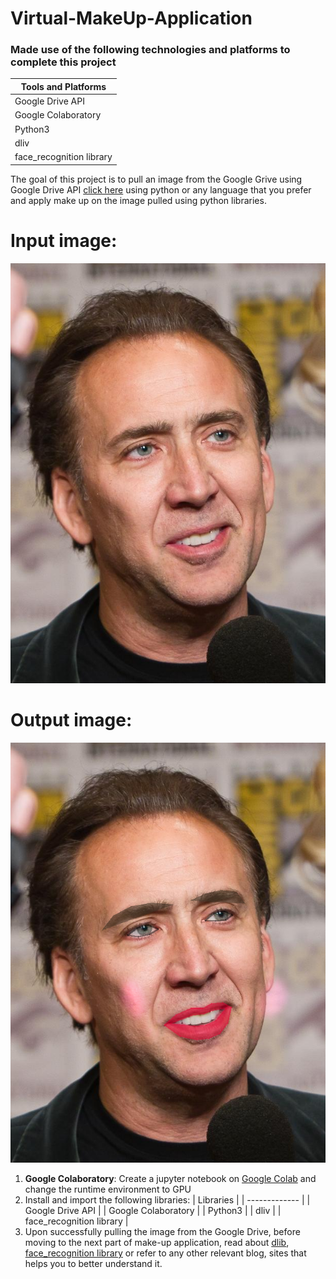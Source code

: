# Virtual-MakeUp-Application

### Made use of the following technologies and platforms to complete this project
|    Tools and Platforms   |
| ------------- |
| Google Drive API      | 
| Google Colaboratory      | 
| Python3 | 
| dliv |
| face_recognition library |

The goal of this project is to pull an image from the Google Grive using Google Drive API [click here](https://developers.google.com/drive/api/v3/quickstart/python) using python or any language that you prefer and apply make up on the image pulled using python libraries.

# Input image:

![alt text](https://github.com/IndupriyaKompi/Virtual-MakeUp-Application/blob/main/images/nicolascage.jpg "Input image- Nicolas Cage")

# Output image:

![alt text](https://github.com/IndupriyaKompi/Virtual-MakeUp-Application/blob/main/images/OutputImage.png "Output image- Nicolas Cage")

1. **Google Colaboratory**: Create a jupyter notebook on [Google Colab](https://colab.research.google.com/notebooks/intro.ipynb) and change the runtime environment to GPU
2. Install and import the following libraries:
|   Libraries   |
| ------------- |
| Google Drive API      | 
| Google Colaboratory      | 
| Python3 | 
| dliv |
| face_recognition library |
3. Upon successfully pulling the image from the Google Drive, before moving to the next part of make-up application, read about [dlib](https://www.pyimagesearch.com/2017/03/27/how-to-install-dlib/), [face_recognition library](https://www.pyimagesearch.com/2017/04/03/facial-landmarks-dlib-opencv-python/)
or refer to any other relevant blog, sites that helps you to better understand it. 





